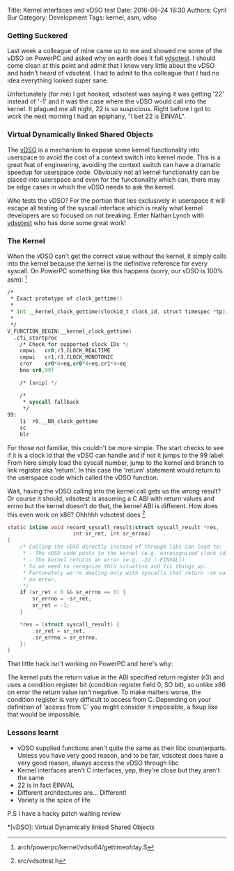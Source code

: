 Title: Kernel interfaces and vDSO test
Date: 2016-06-24 16:30
Authors: Cyril Bur
Category: Development
Tags: kernel, asm, vdso

### Getting Suckered
Last week a colleague of mine came up to me and showed me some of the
vDSO on PowerPC and asked why on earth does it fail
[vdsotest](https://github.com/nlynch-mentor/vdsotest). I should come
clean at this point and admit that I knew very little about the vDSO
and hadn't heard of vdsotest. I had to admit to this colleague that I
had no idea everything looked super sane.

Unfortunately (for me) I got hooked, vdsotest was saying it was
getting '22' instead of '-1' and it was the case where the vDSO would
call into the kernel. It plagued me all night, 22 is so suspicious.
Right before I got to work the next morning I had an epiphany, "I bet
22 is EINVAL".

### Virtual Dynamically linked Shared Objects
The [vDSO](https://en.wikipedia.org/wiki/VDSO) is a mechanism to
expose some kernel functionality into userspace to avoid the cost of a
context switch into kernel mode. This is a great feat of engineering,
avoiding the context switch can have a dramatic speedup for userspace
code. Obviously not all kernel functionality can be placed into
userspace and even for the functionality which can,
there may be edge cases in which the vDSO needs to ask the kernel.

Who tests the vDSO? For the portion that lies exclusively in userspace it
will escape all testing of the syscall interface which is really what
kernel developers are so focused on not breaking. Enter Nathan Lynch
with [vdsotest](https://github.com/nlynch-mentor/vdsotest) who has
done some great work!

### The Kernel
When the vDSO can't get the correct value without the kernel, it
simply calls into the kernel because the kernel is the definitive
reference for every syscall. On PowerPC something like this happens
(sorry, our vDSO is 100% asm):
[^1]
```asm
/*
 * Exact prototype of clock_gettime()
 *
 * int __kernel_clock_gettime(clockid_t clock_id, struct timespec *tp);
 *
 */
V_FUNCTION_BEGIN(__kernel_clock_gettime)
  .cfi_startproc
    /* Check for supported clock IDs */
	cmpwi   cr0,r3,CLOCK_REALTIME
	cmpwi   cr1,r3,CLOCK_MONOTONIC
	cror    cr0*4+eq,cr0*4+eq,cr1*4+eq
	bne cr0,99f

	/* [snip] */

	/*
	 * syscall fallback
	 */
99:
	li	r0,__NR_clock_gettime
	sc
	blr
```
For those not familiar, this couldn't be more simple. The start checks
to see if it is a clock id that the vDSO can handle and if not it jumps
to the 99 label. From here simply load the syscall number, jump to the
kernel and branch to link register aka 'return'.  In this case the
'return' statement would return to the userspace code which called the
vDSO function.

Wait, having the vDSO calling into the kernel call gets us the wrong
result? Or course it should, vdsotest is assuming a C ABI with return
values and errno but the kernel doesn't do that, the kernel ABI is
different. How does this even work on x86? Ohhhhh vdsotest does [^2]

```c
static inline void record_syscall_result(struct syscall_result *res,
                     int sr_ret, int sr_errno)
{
    /* Calling the vDSO directly instead of through libc can lead to:
     * - The vDSO code punts to the kernel (e.g. unrecognized clock id).
     * - The kernel returns an error (e.g. -22 (-EINVAL))
     * So we need to recognize this situation and fix things up.
     * Fortunately we're dealing only with syscalls that return -ve values
     * on error.
     */
    if (sr_ret < 0 && sr_errno == 0) {
        sr_errno = -sr_ret;
        sr_ret = -1;
    }

    *res = (struct syscall_result) {
        .sr_ret = sr_ret,
        .sr_errno = sr_errno,
    };
}
```

That little hack isn't working on PowerPC and here's why:

The kernel puts the return value in the ABI specified return register
(r3) and uses a condition register bit (condition register field 0, SO
bit), so unlike x86 on error the return value isn't negative. To make
matters worse, the condition register is very difficult to access from
C. Depending on your definition of 'access from C' you might consider
it impossible, a fixup like that would be impossible.

### Lessons learnt
* vDSO supplied functions aren't quite the same as their libc
counterparts. Unless you have very good reason, and to be fair,
vdsotest does have a very good reason, always access the vDSO through
libc
* Kernel interfaces aren't C interfaces, yep, they're close but they
  aren't the same
* 22 is in fact EINVAL
* Different architectures are... Different!
* Variety is the spice of life



P.S I have a hacky patch waiting review

*[vDSO]: Virtual Dynamically linked Shared Objects
[^1]: arch/powerpc/kernel/vdso64/gettimeofday.S
[^2]: src/vdsotest.h
